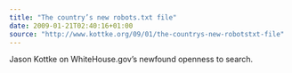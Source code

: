```yaml
---
title: "The country’s new robots.txt file"
date: 2009-01-21T02:40:16+01:00
source: "http://www.kottke.org/09/01/the-countrys-new-robotstxt-file"
---
```


Jason Kottke on WhiteHouse.gov’s newfound openness to search.
